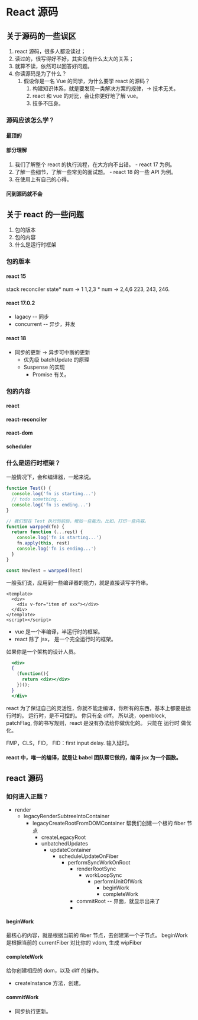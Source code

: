 # React 源码

## 关于源码的一些误区

1. react 源码，很多人都没读过；
2. 读过的，很写得好不好，其实没有什么太大的关系；
3. 就算不读，依然可以回答好问题。
4. 你读源码是为了什么？
   1. 假设你是一名 Vue 的同学，为什么要学 react 的源码？
      1. 构建知识体系，就是要发现一类解决方案的规律，-> 技术无关。
      2. react 和 vue 的对比，会让你更好地了解 vue。
      3. 技多不压身。

### 源码应该怎么学？

#### 最顶的

#### 部分理解

1. 我们了解整个 react 的执行流程，在大方向不出错。 - react 17 为例。
2. 了解一些细节，了解一些常见的面试题。 - react 18 的一些 API 为例。
3. 在使用上有自己的心得。

#### 问到源码就不会

## 关于 react 的一些问题

1. 包的版本
2. 包的内容
3. 什么是运行时框架

### 包的版本

#### react 15

stack reconciler
state* num -> 1
1,2,3 * num -> 2,4,6
223, 243, 246.

#### react 17.0.2

- lagacy -- 同步
- concurrent -- 异步，并发

#### react 18

- 同步的更新 -> 异步可中断的更新
  - 优先级 batchUpdate 的原理
  - Suspense 的实现
    - Promise 有关。

### 包的内容

#### react

#### react-reconciler

#### react-dom

#### scheduler

### 什么是运行时框架？

一般情况下，会和编译器，一起来说。

```js
function Test() {
  console.log('fn is starting...')
  // todo something...
  console.log('fn is ending...')
}

// 我们现在 Test 执行的前后，增加一些能力。比如，打印一些内容。
function warpped(fn) {
  return function (...rest) {
    console.log('fn is starting...')
    fn.apply(this, rest)
    console.log('fn is ending...')
  }
}

const NewTest = warpped(Test)
```

一般我们说，应用到一些编译器的能力，就是直接读写字符串。

```vue
<template>
  <div>
    <div v-for="item of xxx"></div>
  </div>
</template>
<script></script>
```

- vue 是一个半编译，半运行时的框架。
- react 除了 jsx， 是一个完全运行时的框架。

如果你是一个架构的设计人员。

```jsx
  <div>
  {
    (function(){
      return <div></div>
    })();
  }
  </div>
```

react 为了保证自己的灵活性，你就不能走编译，你所有的东西，基本上都要是运行时的。
运行时，是不可控的。
你只有全 diff。
所以说，openblock, patchFlag,
你的书写规则，react 是没有办法给你做优化的。 只能在 运行时 做优化。

FMP，CLS，FID，
FID：first input delay. 输入延时。

#### react 中，唯一的编译，就是让 babel 团队帮它做的，编译 jsx 为一个函数。

## react 源码

### 如何进入正题？

- render
  - legacyRenderSubtreeIntoContainer
    - legacyCreateRootFromDOMContainer 帮我们创建一个根的 fiber 节点
      - createLegacyRoot
      - unbatchedUpdates
        - updateContainer
          - scheduleUpdateOnFiber
            - performSyncWorkOnRoot
              - renderRootSync
                - workLoopSync
                  - performUnitOfWork
                    - beginWork
                    - completeWork
              - commitRoot -- 界面，就显示出来了
              -

#### beginWork

最核心的内容，就是根据当前的 fiber 节点，去创建第一个子节点。
beginWork 是根据当前的 currentFiber 对比你的 vdom, 生成 wipFiber

#### completeWork

给你创建相应的 dom，以及 diff 的操作。

- createInstance 方法，创建。

#### commitWork

- 同步执行更新。
